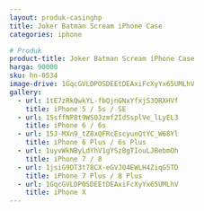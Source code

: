 ```yaml
---
layout: produk-casinghp
title: Joker Batman Scream iPhone Case
categories: iphone

# Produk
product-title: Joker Batman Scream iPhone Case
harga: 90000
sku: hn-0534
image-drive: 1GqcGVLDPOSDEEtDEAxiFcXyYx65UMLhV
gallery:
  - url: 1tE7zRkQwkYL-fbQjnGNxYfxjS3QRXHVf
    title: iPhone 5 / 5s / SE
  - url: 1SsffNP8t9WS0Jzmf2IdSsplVe_lLyEL3
    title: iPhone 6 / 6s
  - url: 15J-MXn9_tZ8xQFRcEscyunQtYC_W68Yl
    title: iPhone 6 Plus / 6s Plus
  - url: 1uyvWkNByLdYhV1gYSzBgTIouLJBebmOh
    title: iPhone 7 / 8
  - url: 1jsiG9DT3t78CX-eGVJ04EWLH4ZiqG5TD
    title: iPhone 7 Plus / 8 Plus
  - url: 1GqcGVLDPOSDEEtDEAxiFcXyYx65UMLhV
    title: iPhone X
---
```

